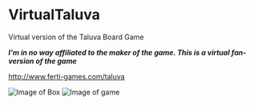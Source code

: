 # VirtualTaluva
Virtual version of the Taluva Board Game

***I'm in no way affiliated to the maker of the game. This is a virtual fan-version of the game***

http://www.ferti-games.com/taluva



![Image of Box](http://cdn3.philibertnet.com/234404-thickbox/taluva.jpg)
![Image of game](http://www.espritjeu.com/upload/image/taluva-p-image-49638-grande.jpg)
